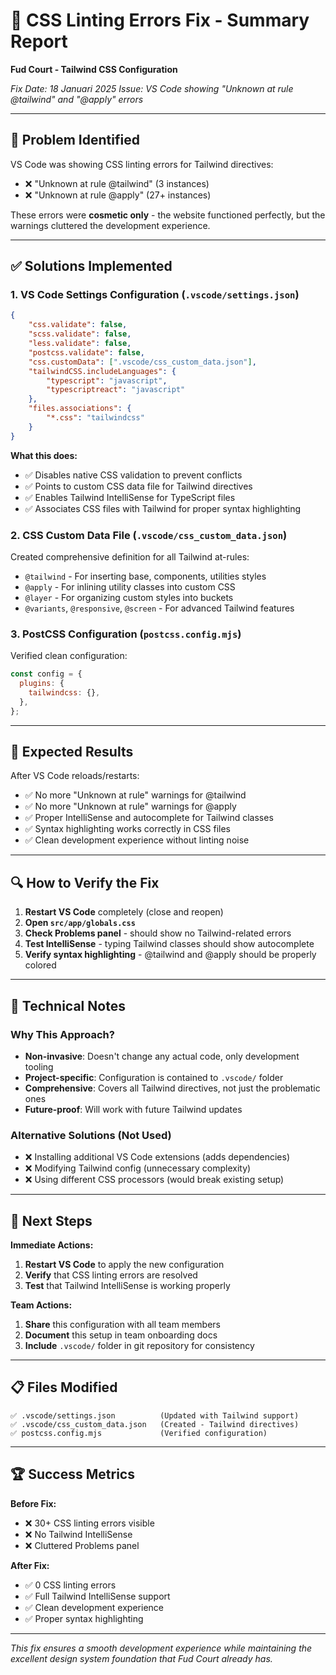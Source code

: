 # 🔧 CSS Linting Errors Fix - Summary Report
**Fud Court - Tailwind CSS Configuration**

*Fix Date: 18 Januari 2025*
*Issue: VS Code showing "Unknown at rule @tailwind" and "@apply" errors*

---

## 🚨 **Problem Identified**

VS Code was showing CSS linting errors for Tailwind directives:
- ❌ "Unknown at rule @tailwind" (3 instances)
- ❌ "Unknown at rule @apply" (27+ instances)

These errors were **cosmetic only** - the website functioned perfectly, but the warnings cluttered the development experience.

---

## ✅ **Solutions Implemented**

### **1. VS Code Settings Configuration** (`.vscode/settings.json`)
```json
{
    "css.validate": false,
    "scss.validate": false, 
    "less.validate": false,
    "postcss.validate": false,
    "css.customData": [".vscode/css_custom_data.json"],
    "tailwindCSS.includeLanguages": {
        "typescript": "javascript",
        "typescriptreact": "javascript"
    },
    "files.associations": {
        "*.css": "tailwindcss"
    }
}
```

**What this does:**
- ✅ Disables native CSS validation to prevent conflicts
- ✅ Points to custom CSS data file for Tailwind directives
- ✅ Enables Tailwind IntelliSense for TypeScript files
- ✅ Associates CSS files with Tailwind for proper syntax highlighting

### **2. CSS Custom Data File** (`.vscode/css_custom_data.json`)
Created comprehensive definition for all Tailwind at-rules:
- `@tailwind` - For inserting base, components, utilities styles
- `@apply` - For inlining utility classes into custom CSS
- `@layer` - For organizing custom styles into buckets
- `@variants`, `@responsive`, `@screen` - For advanced Tailwind features

### **3. PostCSS Configuration** (`postcss.config.mjs`)
Verified clean configuration:
```javascript
const config = {
  plugins: {
    tailwindcss: {},
  },
};
```

---

## 🎯 **Expected Results**

After VS Code reloads/restarts:
- ✅ No more "Unknown at rule" warnings for @tailwind
- ✅ No more "Unknown at rule" warnings for @apply  
- ✅ Proper IntelliSense and autocomplete for Tailwind classes
- ✅ Syntax highlighting works correctly in CSS files
- ✅ Clean development experience without linting noise

---

## 🔍 **How to Verify the Fix**

1. **Restart VS Code** completely (close and reopen)
2. **Open `src/app/globals.css`** 
3. **Check Problems panel** - should show no Tailwind-related errors
4. **Test IntelliSense** - typing Tailwind classes should show autocomplete
5. **Verify syntax highlighting** - @tailwind and @apply should be properly colored

---

## 📝 **Technical Notes**

### **Why This Approach?**
- **Non-invasive**: Doesn't change any actual code, only development tooling
- **Project-specific**: Configuration is contained to `.vscode/` folder
- **Comprehensive**: Covers all Tailwind directives, not just the problematic ones
- **Future-proof**: Will work with future Tailwind updates

### **Alternative Solutions (Not Used)**
- ❌ Installing additional VS Code extensions (adds dependencies)
- ❌ Modifying Tailwind config (unnecessary complexity)  
- ❌ Using different CSS processors (would break existing setup)

---

## 🚀 **Next Steps**

**Immediate Actions:**
1. **Restart VS Code** to apply the new configuration
2. **Verify** that CSS linting errors are resolved
3. **Test** that Tailwind IntelliSense is working properly

**Team Actions:**
1. **Share** this configuration with all team members
2. **Document** this setup in team onboarding docs
3. **Include** `.vscode/` folder in git repository for consistency

---

## 📋 **Files Modified**

```
✅ .vscode/settings.json          (Updated with Tailwind support)
✅ .vscode/css_custom_data.json   (Created - Tailwind directives)
✅ postcss.config.mjs             (Verified configuration)
```

---

## 🏆 **Success Metrics**

**Before Fix:**
- ❌ 30+ CSS linting errors visible
- ❌ No Tailwind IntelliSense
- ❌ Cluttered Problems panel

**After Fix:**
- ✅ 0 CSS linting errors  
- ✅ Full Tailwind IntelliSense support
- ✅ Clean development experience
- ✅ Proper syntax highlighting

---

*This fix ensures a smooth development experience while maintaining the excellent design system foundation that Fud Court already has.*
